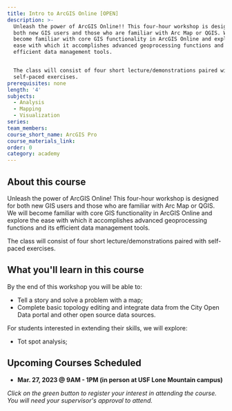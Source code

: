 ```yaml
---
title: Intro to ArcGIS Online [OPEN]
description: >-
  Unleash the power of ArcGIS Online!! This four-hour workshop is designed for
  both new GIS users and those who are familiar with Arc Map or QGIS. We will
  become familiar with core GIS functionality in ArcGIS Online and explore the
  ease with which it accomplishes advanced geoprocessing functions and its
  efficient data management tools.


  The class will consist of four short lecture/demonstrations paired with
  self-paced exercises.
prerequisites: none
length: '4'
subjects:
  - Analysis
  - Mapping
  - Visualization
series:
team_members:
course_short_name: ArcGIS Pro
course_materials_link:
order: 0
category: academy
---
```

## About this course

Unleash the power of ArcGIS Online\! This four-hour workshop is designed for both new GIS users and those who are familiar with Arc Map or QGIS. We will become familiar with core GIS functionality in ArcGIS Online and explore the ease with which it accomplishes advanced geoprocessing functions and its efficient data management tools.

The class will consist of four short lecture/demonstrations paired with self-paced exercises.

## What you'll learn in this course

By the end of this workshop you will be able to:

* Tell a story and solve a problem with a map;
* Complete basic topology editing and integrate data from the City Open Data portal and other open source data sources.

For students interested in extending their skills, we will explore:

* Tot spot analysis;

## Upcoming Courses Scheduled

* **Mar. 27, 2023 @ 9AM - 1PM (in person at USF Lone Mountain campus)**

*Click on the green button to register your interest in attending the course. You will need your supervisor's approval to attend.*